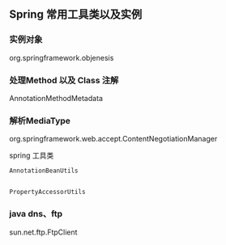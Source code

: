## Spring 常用工具类以及实例



### 实例对象

org.springframework.objenesis 



### 处理Method 以及 Class 注解

AnnotationMethodMetadata



### 解析MediaType

org.springframework.web.accept.ContentNegotiationManager





spring 工具类

```
AnnotationBeanUtils


PropertyAccessorUtils
```



### java dns、ftp

sun.net.ftp.FtpClient